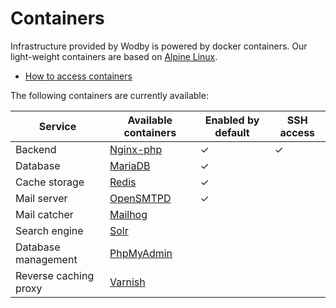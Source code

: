 # Containers

Infrastructure provided by Wodby is powered by docker containers. Our light-weight containers are based on <a href="http://alpinelinux.org" target="_blank">Alpine Linux</a>.
 
* [How to access containers](access.md)

The following containers are currently available:

| Service | Available containers | Enabled by default | SSH access |
| --------------------- | -------------------------------- | - | - |
| Backend               | [Nginx-php](nginx-php/README.md) | ✓ | ✓ |
| Database              | [MariaDB](mariadb.md)            | ✓ |   |
| Cache storage         | [Redis](redis.md)                | ✓ |   |
| Mail server           | [OpenSMTPD](opensmtpd.md)        | ✓ |   |
| Mail catcher          | [Mailhog](mailhog.md)            |   |   |
| Search engine         | [Solr](apache-solr.md)           |   |   |
| Database management   | [PhpMyAdmin](phpmyadmin.md)      |   |   |
| Reverse caching proxy | [Varnish](varnish.md)            |   |   |
